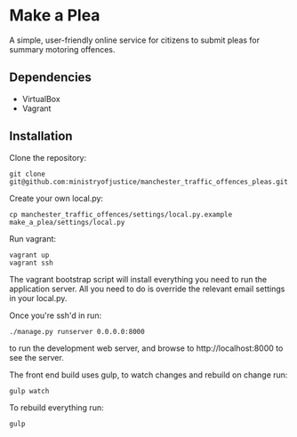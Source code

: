 Make a Plea
===========

A simple, user-friendly online service for citizens to submit pleas for summary motoring offences.

Dependencies
------------

- VirtualBox
- Vagrant


Installation
------------

Clone the repository:

    git clone git@github.com:ministryofjustice/manchester_traffic_offences_pleas.git


Create your own local.py:

    cp manchester_traffic_offences/settings/local.py.example make_a_plea/settings/local.py


Run vagrant:

    vagrant up
    vagrant ssh
    
The vagrant bootstrap script will install everything you need to run the application server. All you need to do is override the relevant email settings in your local.py.

Once you're ssh'd in run:

    ./manage.py runserver 0.0.0.0:8000
    
to run the development web server, and browse to http://localhost:8000 to see the server.

The front end build uses gulp, to watch changes and rebuild on change run:

    gulp watch
    
To rebuild everything run:

    gulp